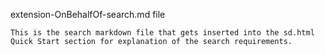 extension-OnBehalfOf-search.md file

    This is the search markdown file that gets inserted into the sd.html Quick Start section for explanation of the search requirements.
    